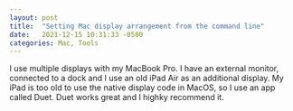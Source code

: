 ```yaml
---
layout: post
title:  "Setting Mac display arrangement from the command line"
date:   2021-12-15 10:31:33 -0500
categories: Mac, Tools
---
```

I use multiple displays with my MacBook Pro. I have an external monitor, connected to a dock and I use an old iPad Air as an additional display. My iPad is too old to use the native display code in MacOS, so I use an app called Duet. Duet works great and I highky recommend it.
